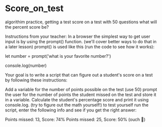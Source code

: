 # Score_on_test
algorithim practice, getting a test score on a test with 50 questions what will the percent score be?


Instructions from your teacher:
In a browser the simplest way to get user input is by using the prompt() function. (we'll cover better ways to do that in a later lesson) prompt() is used like this (run the code to see how it works):

let number = prompt('what is your favorite number?')

console.log(number)

Your goal is to write a script that can figure out a student's score on a test by following these instructions:

Add a variable for the number of points possible on the test (use 50)
prompt the user for the number of points the student missed on the test and store it in a variable.
Calculate the student's percentage score and print it using console.log. (try to figure out the math yourself!)
to test yourself run the script, enter the following info and see if you get the right answer:

Points missed: 13, Score: 74%
Points missed: 25, Score: 50% (ouch 😬)
